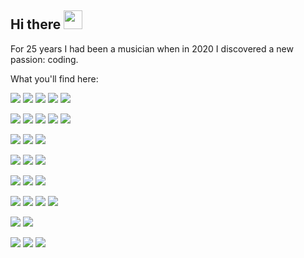 ## Hi there <img src="https://raw.githubusercontent.com/MartinHeinz/MartinHeinz/master/wave.gif" width="30px">

For 25 years I had been a musician when in 2020 I discovered a new passion: coding.

What you'll find here:

![](https://img.shields.io/badge/TYPESCRIPT-informational?style=flat&logo=TypeScript&logoColor=white&color=17C0FF)
![](https://img.shields.io/badge/JAVASCRIPT-informational?style=flat&logo=JavaScript&logoColor=white&color=17C0FF)
![](https://img.shields.io/badge/NODEJS-informational?style=flat&logo=node.js&logoColor=white&color=17C0FF)
![](https://img.shields.io/badge/HTML5-informational?style=flat&logo=HTML5&logoColor=white&color=30E366)
![](https://img.shields.io/badge/CSS3-informational?style=flat&logo=CSS3&logoColor=white&color=41FAB6)

![](https://img.shields.io/badge/SASS-informational?style=flat&logo=Sass&logoColor=white&color=41FAB6)
![](https://img.shields.io/badge/MUI-informational?style=flat&logo=Mui&logoColor=white&color=41FAB6)
![](https://img.shields.io/badge/ANT%20DESIGN-informational?style=flat&logo=Antdesign&logoColor=white&color=41FAB6)
![](https://img.shields.io/badge/BOOTSTRAP-informational?style=flat&logo=Bootstrap&logoColor=white&color=41FAB6)
![](https://img.shields.io/badge/STYLED%20COMPONENTS-informational?style=flat&logo=Styled-components&logoColor=white&color=41FAB6)

![](https://img.shields.io/badge/REACT-informational?style=flat&logo=React&logoColor=white&color=30E3DC)
![](https://img.shields.io/badge/ANGULAR-informational?style=flat&logo=Angular&logoColor=white&color=30E3DC)
![](https://img.shields.io/badge/SVELTE-informational?style=flat&logo=Svelte&logoColor=white&color=30E3DC)

![](https://img.shields.io/badge/REDUX-informational?style=flat&logo=Redux&logoColor=white&color=30E366)
![](https://img.shields.io/badge/CHARTJS-informational?style=flat&logo=chart.js&logoColor=white&color=30E366)
![](https://img.shields.io/badge/THREEJS-informational?style=flat&logo=three.js&logoColor=white&color=30E366)

![](https://img.shields.io/badge/JEST-informational?style=flat&logo=Jest&logoColor=white&color=17C0FF)
![](https://img.shields.io/badge/CYPRESS-informational?style=flat&logo=Cypress&logoColor=white&color=17C0FF)
![](https://img.shields.io/badge/PUPPETEER-informational?style=flat&logo=Puppeteer&logoColor=white&color=17C0FF)

![](https://img.shields.io/badge/DOCKER-informational?style=flat&logo=Docker&logoColor=white&color=17C0FF)
![](https://img.shields.io/badge/GIT-informational?style=flat&logo=Git&logoColor=white&color=17C0FF)
![](https://img.shields.io/badge/NPM-informational?style=flat&logo=npm&logoColor=white&color=17C0FF)
![](https://img.shields.io/badge/GITHUB-ACTIONS-informational?style=flat&logo=GithubActions&logoColor=white&color=17C0FF)

![](https://img.shields.io/badge/BASH-informational?style=flat&logo=gnu-bash&logoColor=white&color=41FAB6)
![](https://img.shields.io/badge/POWERSHELL-informational?style=flat&logo=PowerShell&logoColor=white&color=41FAB6)

![](https://img.shields.io/badge/PYTHON-informational?style=flat&logo=PYTHON&logoColor=white&color=77FA73)
![](https://img.shields.io/badge/VBA-informational?style=flat&logo=VBA&logoColor=white&color=77FA73)
![](https://img.shields.io/badge/GO-informational?style=flat&logo=Go&logoColor=white&color=77FA73)
